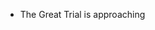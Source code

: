 - The Great Trial is approaching

<!---
ae83trotsky/ae83trotsky is a ✨ special ✨ repository because its `README.md` (this file) appears on your GitHub profile.
You can click the Preview link to take a look at your changes.
--->
